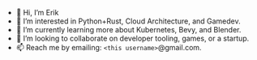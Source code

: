 - 👋 Hi, I’m Erik
- 👀 I’m interested in Python+Rust, Cloud Architecture, and Gamedev.
- 🌱 I’m currently learning more about Kubernetes, Bevy, and Blender.
- 💞️ I’m looking to collaborate on developer tooling, games, or a startup.
- 📫 Reach me by emailing: `<this username>`@gmail.com.
